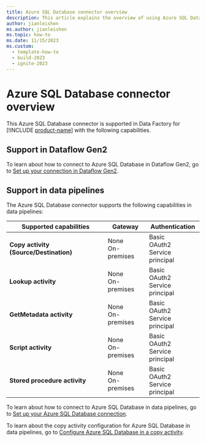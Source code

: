 ```yaml
---
title: Azure SQL Database connector overview
description: This article explains the overview of using Azure SQL Database.
author: jianleishen
ms.author: jianleishen
ms.topic: how-to
ms.date: 11/15/2023
ms.custom:
  - template-how-to
  - build-2023
  - ignite-2023
---
```


# Azure SQL Database connector overview

This Azure SQL Database connector is supported in Data Factory for [!INCLUDE [product-name](../includes/product-name.md)] with the following capabilities.

## Support in Dataflow Gen2

To learn about how to connect to Azure SQL Database in Dataflow Gen2, go to [Set up your connection in Dataflow Gen2](connector-azure-sql-database.md#set-up-your-connection-in-dataflow-gen2).

## Support in data pipelines

The Azure SQL Database connector supports the following capabilities in data pipelines:

| Supported capabilities | Gateway | Authentication |
| --- | --- | --- |
| **Copy activity (Source/Destination)** | None <br> On-premises | Basic<br>OAuth2<br>Service principal |
| **Lookup activity** | None <br> On-premises | Basic<br>OAuth2<br>Service principal |
| **GetMetadata activity** | None <br> On-premises | Basic<br>OAuth2<br>Service principal |
| **Script activity** | None <br> On-premises | Basic<br>OAuth2<br>Service principal |
| **Stored procedure activity** | None <br> On-premises | Basic<br>OAuth2<br>Service principal |

To learn about how to connect to Azure SQL Database in data pipelines, go to [Set up your Azure SQL Database connection](connector-azure-sql-database.md#set-up-your-connection-in-a-data-pipeline).

To learn about the copy activity configuration for Azure SQL Database in data pipelines, go to [Configure Azure SQL Database in a copy activity](connector-azure-sql-database-copy-activity.md).
